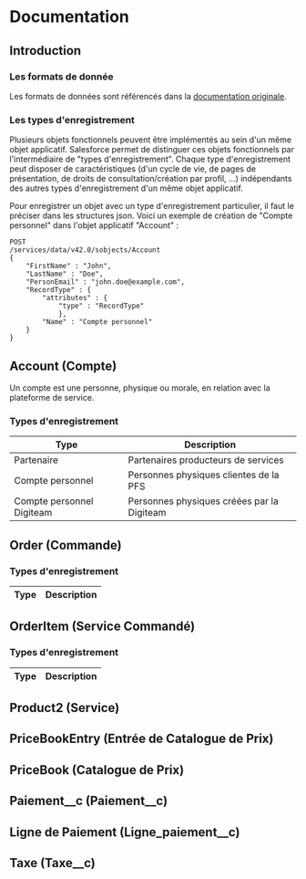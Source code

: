 # Documentation

## Introduction

### Les formats de donnée

Les formats de données sont référencés dans la [documentation originale](https://help.salesforce.com/articleView?id=custom_field_types.thm&type=5).

### Les types d'enregistrement

Plusieurs objets fonctionnels peuvent être implémentés au sein d'un même objet applicatif. Salesforce permet de distinguer ces objets fonctionnels par l'intermédiaire de "types d'enregistrement". Chaque type d'enregistrement peut disposer de caractéristiques (d'un cycle de vie, de pages de présentation, de droits de consultation/création par profil, ...) indépendants des autres types d'enregistrement d'un même objet applicatif.

Pour enregistrer un objet avec un type d'enregistrement particulier, il faut le préciser dans les structures json. Voici un exemple de création de "Compte personnel" dans l'objet applicatif "Account" :

    POST
    /services/data/v42.0/sobjects/Account
    {
	    "FirstName" : "John",
	    "LastName" : "Doe",
	    "PersonEmail" : "john.doe@example.com",
	    "RecordType" : {
		    "attributes" : {
			    "type" : "RecordType"
			    },
			"Name" : "Compte personnel"
		}
    }

## Account (Compte)

Un compte est une personne, physique ou morale, en relation avec la plateforme de service.

### Types d'enregistrement

|Type| Description |
|--|--|
| Partenaire | Partenaires producteurs de services |
| Compte personnel | Personnes physiques clientes de la PFS |
| Compte personnel Digiteam | Personnes physiques créées par la Digiteam |

## Order (Commande)

### Types d'enregistrement

|Type| Description |
|--|--|

## OrderItem (Service Commandé)

### Types d'enregistrement

|Type| Description |
|--|--|

## Product2 (Service)

## PriceBookEntry (Entrée de Catalogue de Prix)

## PriceBook (Catalogue de Prix)

## Paiement__c (Paiement__c)

## Ligne de Paiement (Ligne_paiement__c)

## Taxe (Taxe__c)

<!--stackedit_data:
eyJoaXN0b3J5IjpbLTU1MzkzODU3MCwtMTk5NjQ1NDUzMSwtMj
EwNTcxNDg4NSwtMTg4MDIwNjE3OSwxNTQzNjAyNCwxMTA4MDIw
Njc0LDIxMjI5OTQxNzYsMTEwODAyMDY3NCwyMTIyOTk0MTc2LD
E2ODk1NjQwMTYsMTEwODAyMDY3NCwxNTMyMDMzNjg1LDE2MjQ3
MjIyMTUsLTE5NjA5MTI3ODMsLTE5MjM1OTEyMTQsLTE5MjM1OT
EyMTQsMTk0MjA1NzMwNl19
-->